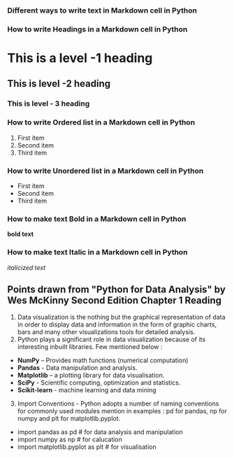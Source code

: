### Different ways to write text in Markdown cell in Python
### How to write Headings in a Markdown cell in Python
# This is a level -1 heading
## This is level -2 heading
### This is level - 3 heading

### How to write Ordered list in a Markdown cell in Python
1. First item
2. Second item
3. Third item

### How to write Unordered list in a Markdown cell in Python 
- First item
- Second item
- Third item

### How to make text Bold in a Markdown cell in Python
**bold text**

### How to make text Italic in a Markdown cell in Python
*italicized text*


## Points drawn from "Python for Data Analysis" by Wes McKinny Second Edition Chapter 1 Reading
1. Data visualization is the nothing but the graphical representation of data in order to display data and information in the form of graphic charts, bars and many other visualizations tools for detailed analysis.
2. Python plays a significant role in data visualization because of its interesting inbuilt libraries. Few mentioned below :
  - **NumPy** – Provides math functions (numerical computation)
  - **Pandas** - Data manipulation and analysis.
  - **Matplotlib** – a plotting library for data visualisation.
  - **SciPy** -  Scientific computing, optimization and statistics.
  - **Scikit-learn** - machine learning and data mining
3. Import Conventions - Python adopts a number of naming conventions for commonly used modules mention in examples : pd for pandas, np for numpy and plt for matplotlib.pyplot.
 - import pandas as pd # for data analysis and manipulation
 - import numpy as np  # for calucation 
 - import matplotlib.pyplot as plt # for visualisation
